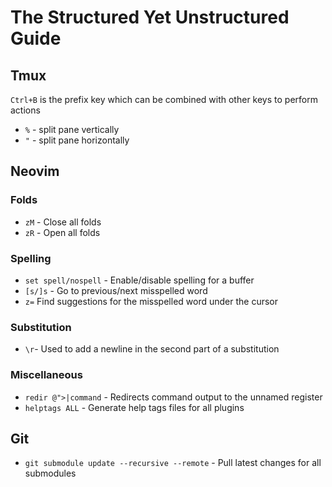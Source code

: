 # The Structured Yet Unstructured Guide

## Tmux
`Ctrl+B` is the prefix key which can be combined with other keys to perform actions
- `%` - split pane vertically
- `"` - split pane horizontally

## Neovim

### Folds
- `zM` - Close all folds
- `zR` - Open all folds

### Spelling
- `set spell/nospell` - Enable/disable spelling for a buffer
- `[s/]s` - Go to previous/next misspelled word
- `z=` Find suggestions for the misspelled word under the cursor

### Substitution
- `\r`- Used to add a newline in the second part of a substitution

### Miscellaneous
- `redir @">|command` - Redirects command output to the unnamed register
- `helptags ALL` - Generate help tags files for all plugins

## Git
- `git submodule update --recursive --remote` - Pull latest changes for all submodules
